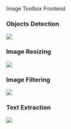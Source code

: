 Image Toolbox Frontend

### Objects Detection
<img src="https://storage.googleapis.com/buildship-vos7yw-europe-west1/uploaded-files/obj_det.gif">

### Image Resizing
<img src="https://storage.googleapis.com/buildship-vos7yw-europe-west1/uploaded-files/rsz.gif">

### Image Filtering
<img src="https://storage.googleapis.com/buildship-vos7yw-europe-west1/uploaded-files/flt.gif">

### Text Extraction
<img src="https://storage.googleapis.com/buildship-vos7yw-europe-west1/uploaded-files/txt_ext.gif">
